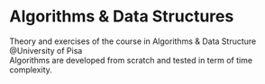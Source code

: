 # Algorithms & Data Structures
Theory and exercises of the course in Algorithms &amp; Data Structure  @University of Pisa<br>
Algorithms are developed from scratch and tested in term of time complexity.
